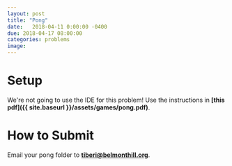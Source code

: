 ```yaml
---
layout: post
title: "Pong"
date:   2018-04-11 0:00:00 -0400
due: 2018-04-17 08:00:00
categories: problems
image:
---
```


# Setup

We're not going to use the IDE for this problem! Use the instructions in **[this pdf]({{ site.baseurl }}/assets/games/pong.pdf)**.

# How to Submit

Email your pong folder to **[tiberi@belmonthill.org](mailto:tiberi@belmonthill.org)**.
